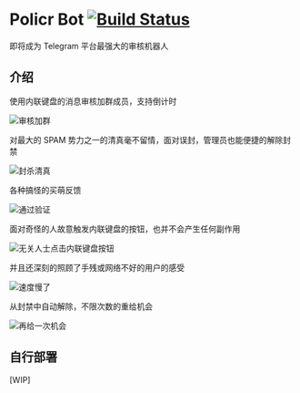 # Policr Bot [![Build Status](https://github-ci.bluerain.io/api/badges/Hentioe/policr/status.svg)](https://github-ci.bluerain.io/Hentioe/policr)

即将成为 Telegram 平台最强大的审核机器人

## 介绍

使用内联键盘的消息审核加群成员，支持倒计时

![审核加群](https://github.com/Hentioe/policr/raw/master/.policr/1.png)

对最大的 SPAM 势力之一的清真毫不留情，面对误封，管理员也能便捷的解除封禁

![封杀清真](https://github.com/Hentioe/policr/raw/master/.policr/2.png)

各种搞怪的买萌反馈

![通过验证](https://github.com/Hentioe/policr/raw/master/.policr/3.png)

面对奇怪的人故意触发内联键盘的按钮，也并不会产生任何副作用

![无关人士点击内联键盘按钮](https://github.com/Hentioe/policr/raw/master/.policr/4.png)

并且还深刻的照顾了手残或网络不好的用户的感受

![速度慢了](https://github.com/Hentioe/policr/raw/master/.policr/5.png)

从封禁中自动解除，不限次数的重给机会

![再给一次机会](https://github.com/Hentioe/policr/raw/master/.policr/6.png)

## 自行部署

[WIP]
